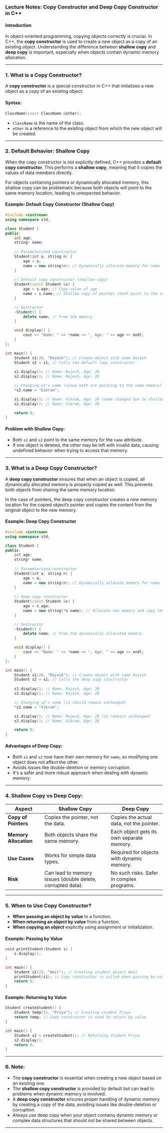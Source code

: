 ### **Lecture Notes: Copy Constructor and Deep Copy Constructor in C++**

#### **Introduction**

In object-oriented programming, copying objects correctly is crucial. In C++, the **copy constructor** is used to create a new object as a copy of an existing object. Understanding the difference between **shallow copy** and **deep copy** is important, especially when objects contain dynamic memory allocation.

---

### **1. What is a Copy Constructor?**

A **copy constructor** is a special constructor in C++ that initializes a new object as a copy of an existing object.

#### **Syntax:**

```cpp
ClassName(const ClassName &other);
```

- `ClassName` is the name of the class.
- `other` is a reference to the existing object from which the new object will be created.

---

### **2. Default Behavior: Shallow Copy**

When the copy constructor is not explicitly defined, C++ provides a **default copy constructor**. This performs a **shallow copy**, meaning that it copies the values of data members directly. 

For objects containing pointers or dynamically allocated memory, this shallow copy can be problematic because both objects will point to the same memory location, leading to unexpected behavior.

#### **Example: Default Copy Constructor (Shallow Copy)**

```cpp
#include <iostream>
using namespace std;

class Student {
public:
    int age;
    string* name;
    
    // Parameterized constructor
    Student(int a, string n) {
        age = a;
        name = new string(n); // Dynamically allocate memory for name
    }
    
    // Default copy constructor (shallow copy)
    Student(const Student &s) {
        age = s.age; // Copy value of age
        name = s.name; // Shallow copy of pointer (both point to the same memory)
    }

    // Destructor
    ~Student() {
        delete name; // Free the memory
    }

    void display() {
        cout << "Name: " << *name << ", Age: " << age << endl;
    }
};

int main() {
    Student s1(20, "Rajesh"); // Create object with name Rajesh
    Student s2 = s1; // Calls the default copy constructor
    
    s1.display(); // Name: Rajesh, Age: 20
    s2.display(); // Name: Rajesh, Age: 20

    // Changing s2's name (since both are pointing to the same memory)
    *s2.name = "Vikram";

    s1.display(); // Name: Vikram, Age: 20 (name changed due to shallow copy)
    s2.display(); // Name: Vikram, Age: 20

    return 0;
}
```

#### **Problem with Shallow Copy:**
- Both `s1` and `s2` point to the same memory for the `name` attribute.
- If one object is deleted, the other may be left with invalid data, causing undefined behavior when trying to access that memory.

---

### **3. What is a Deep Copy Constructor?**

A **deep copy constructor** ensures that when an object is copied, all dynamically allocated memory is properly copied as well. This prevents both objects from sharing the same memory location.

In the case of pointers, the deep copy constructor creates a new memory location for the copied object’s pointer and copies the content from the original object to the new memory.

#### **Example: Deep Copy Constructor**

```cpp
#include <iostream>
using namespace std;

class Student {
public:
    int age;
    string* name;
    
    // Parameterized constructor
    Student(int a, string n) {
        age = a;
        name = new string(n); // Dynamically allocate memory for name
    }
    
    // Deep copy constructor
    Student(const Student &s) {
        age = s.age;
        name = new string(*s.name); // Allocate new memory and copy the content
    }

    // Destructor
    ~Student() {
        delete name; // Free the dynamically allocated memory
    }

    void display() {
        cout << "Name: " << *name << ", Age: " << age << endl;
    }
};

int main() {
    Student s1(20, "Rajesh"); // Create object with name Rajesh
    Student s2 = s1; // Calls the deep copy constructor
    
    s1.display(); // Name: Rajesh, Age: 20
    s2.display(); // Name: Rajesh, Age: 20

    // Changing s2's name (s1 should remain unchanged)
    *s2.name = "Vikram";

    s1.display(); // Name: Rajesh, Age: 20 (s1 remains unchanged)
    s2.display(); // Name: Vikram, Age: 20

    return 0;
}
```

#### **Advantages of Deep Copy:**
- Both `s1` and `s2` now have their own memory for `name`, so modifying one object does not affect the other.
- Avoids issues like double-deletion or memory corruption.
- It's a safer and more robust approach when dealing with dynamic memory.

---

### **4. Shallow Copy vs Deep Copy:**

| **Aspect**             | **Shallow Copy**                      | **Deep Copy**                          |
|------------------------|---------------------------------------|----------------------------------------|
| **Copy of Pointers**    | Copies the pointer, not the data.     | Copies the actual data, not the pointer.|
| **Memory Allocation**   | Both objects share the same memory.   | Each object gets its own separate memory.|
| **Use Cases**           | Works for simple data types.          | Required for objects with dynamic memory.|
| **Risk**                | Can lead to memory issues (double delete, corrupted data). | No such risks. Safer in complex programs. |

---

### **5. When to Use Copy Constructor?**

- **When passing an object by value** to a function.
- **When returning an object by value** from a function.
- **When copying an object** explicitly using assignment or initialization.

#### **Example: Passing by Value**

```cpp
void printStudent(Student s) {
    s.display();
}

int main() {
    Student s1(22, "Amit"); // Creating student object Amit
    printStudent(s1); // Copy constructor is called when passing by value
    return 0;
}
```

#### **Example: Returning by Value**

```cpp
Student createStudent() {
    Student temp(21, "Priya"); // Creating student Priya
    return temp; // Copy constructor is used to return by value
}

int main() {
    Student s2 = createStudent(); // Returning student Priya
    s2.display();
    return 0;
}
```

---

### **6. Note:**

- The **copy constructor** is essential when creating a new object based on an existing one.
- The **shallow copy constructor** is provided by default but can lead to problems when dynamic memory is involved.
- A **deep copy constructor** ensures proper handling of dynamic memory by creating a copy of the data, avoiding issues like double-deletion or corruption.
- Always use deep copy when your object contains dynamic memory or complex data structures that should not be shared between objects.

---
